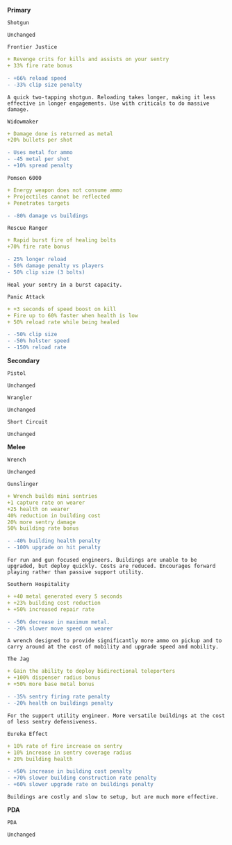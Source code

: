 __**Primary**__


```fix
Shotgun
```
```
Unchanged
```


```fix
Frontier Justice
```
```yaml
+ Revenge crits for kills and assists on your sentry
+ 33% fire rate bonus
```
```diff
- +66% reload speed
- -33% clip size penalty
```
```
A quick two-tapping shotgun. Reloading takes longer, making it less effective in longer engagements. Use with criticals to do massive damage.
```


```fix
Widowmaker
```
```yaml
+ Damage done is returned as metal
+20% bullets per shot
```
```diff
- Uses metal for ammo
- -45 metal per shot
- +10% spread penalty
```


```fix
Pomson 6000
```
```yaml
+ Energy weapon does not consume ammo
+ Projectiles cannot be reflected
+ Penetrates targets
```
```diff
- -80% damage vs buildings
```


```fix
Rescue Ranger
```
```yaml
+ Rapid burst fire of healing bolts
+70% fire rate bonus
```
```diff
- 25% longer reload
- 50% damage penalty vs players
- 50% clip size (3 bolts)
```
```
Heal your sentry in a burst capacity.
```


```fix
Panic Attack
```
```yaml
+ +3 seconds of speed boost on kill
+ Fire up to 60% faster when health is low
+ 50% reload rate while being healed
```

```diff
- -50% clip size
- -50% holster speed
- -150% reload rate
```

__**Secondary**__


```fix
Pistol
```
```
Unchanged
```


```fix
Wrangler
```
```
Unchanged
```


```fix
Short Circuit
```
```
Unchanged
```


__**Melee**__


```fix
Wrench
```
```
Unchanged
```


```fix
Gunslinger
```
```yaml
+ Wrench builds mini sentries
+1 capture rate on wearer
+25 health on wearer
40% reduction in building cost
20% more sentry damage
50% building rate bonus
```
```diff
- -40% building health penalty
- -100% upgrade on hit penalty
```
```
For run and gun focused engineers. Buildings are unable to be upgraded, but deploy quickly. Costs are reduced. Encourages forward playing rather than passive support utility.
```


```fix
Southern Hospitality
```
```yaml
+ +40 metal generated every 5 seconds
+ +23% building cost reduction
+ +50% increased repair rate
```
```diff
- -50% decrease in maximum metal.
- -20% slower move speed on wearer
```
```
A wrench designed to provide significantly more ammo on pickup and to carry around at the cost of mobility and upgrade speed and mobility.
```


```fix
The Jag
```
```yaml
+ Gain the ability to deploy bidirectional teleporters
+ +100% dispenser radius bonus
+ +50% more base metal bonus
```
```diff
- -35% sentry firing rate penalty
- -20% health on buildings penalty
```
```
For the support utility engineer. More versatile buildings at the cost of less sentry defensiveness.
```


```fix
Eureka Effect
```
```yaml
+ 10% rate of fire increase on sentry
+ 10% increase in sentry coverage radius
+ 20% building health
```
```diff
- +50% increase in building cost penalty
- +70% slower building construction rate penalty
- +60% slower upgrade rate on buildings penalty
```
```
Buildings are costly and slow to setup, but are much more effective.
```

__**PDA**__


```fix
PDA
```
```
Unchanged
```
